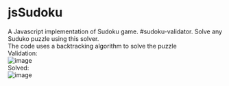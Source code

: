 jsSudoku
========

A Javascript implementation of Sudoku game.
#sudoku-validator.
Solve any Suduko puzzle using this solver.<br>
The code uses a backtracking algorithm to solve the puzzle<br>
Validation:<br>
![image](https://user-images.githubusercontent.com/66820548/116354647-57c1d600-a816-11eb-8fad-13c3f1fba727.png)<br>
Solved:<br>
![image](https://user-images.githubusercontent.com/66820548/116354839-9d7e9e80-a816-11eb-8eb7-8872a0082fa3.png)
